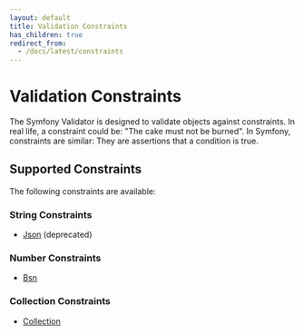 ```yaml
---
layout: default
title: Validation Constraints
has_children: true
redirect_from:
  - /docs/latest/constraints
---
```


# Validation Constraints

The Symfony Validator is designed to validate objects against constraints. In real life, a constraint could
be: "The cake must not be burned". In Symfony, constraints are similar: They are assertions that a
condition is true.

## Supported Constraints

The following constraints are available:

### String Constraints

* [Json](constraints/json.html) (deprecated)

### Number Constraints

* [Bsn](constraints/bsn.html)

### Collection Constraints

* [Collection](constraints/collection.html)
